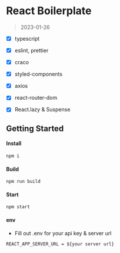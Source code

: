 # React Boilerplate
> 2023-01-26

- [x] typescript
- [x] eslint, prettier
- [x] craco
- [x] styled-components
- [x] axios
- [x] react-router-dom
- [x] React.lazy & Suspense


## Getting Started

#### Install
```
npm i
```
#### Build
```
npm run build
```
#### Start
```
npm start
```
#### env

- Fill out .env for your api key & server url
```
REACT_APP_SERVER_URL = ${your server url}
```
